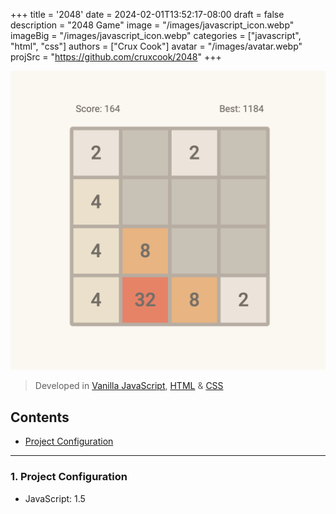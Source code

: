 +++
title = '2048'
date = 2024-02-01T13:52:17-08:00
draft = false
description = "2048 Game"
image = "/images/javascript_icon.webp"
imageBig = "/images/javascript_icon.webp"
categories = ["javascript", "html", "css"]
authors = ["Crux Cook"]
avatar = "/images/avatar.webp"
projSrc = "https://github.com/cruxcook/2048"
+++

![screenshot](images/screenshot.webp)

> Developed in [Vanilla JavaScript](https://www.javascript.com/), [HTML](https://www.w3schools.com/html/) & [CSS](https://www.w3schools.com/css/)

## Contents

-   [Project Configuration](#1-project-configuration)

---

### 1. Project Configuration

-   JavaScript: 1.5